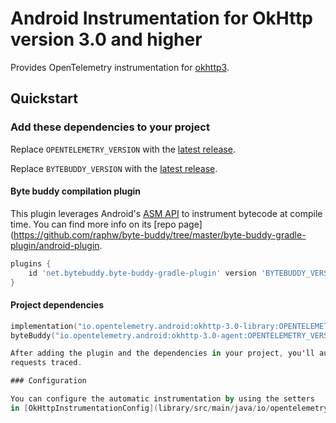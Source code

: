 # Android Instrumentation for OkHttp version 3.0 and higher

Provides OpenTelemetry instrumentation for [okhttp3](https://square.github.io/okhttp/).

## Quickstart

### Add these dependencies to your project

Replace `OPENTELEMETRY_VERSION` with the [latest
release](https://search.maven.org/search?q=g:io.opentelemetry.instrumentation%20AND%20a:opentelemetry-okhttp-3.0).

Replace `BYTEBUDDY_VERSION` with the [latest
release](https://search.maven.org/search?q=g:net.bytebuddy%20AND%20a:byte-buddy).

#### Byte buddy compilation plugin

This plugin leverages
Android's [ASM API](https://developer.android.com/reference/tools/gradle-api/8.0/com/android/build/api/instrumentation/AsmClassVisitorFactory)
to instrument bytecode at compile time. You can find more info on
its [repo page](https://github.com/raphw/byte-buddy/tree/master/byte-buddy-gradle-plugin/android-plugin.

```groovy
plugins {
    id 'net.bytebuddy.byte-buddy-gradle-plugin' version 'BYTEBUDDY_VERSION'
}
```

#### Project dependencies

```kotlin
implementation("io.opentelemetry.android:okhttp-3.0-library:OPENTELEMETRY_VERSION")
byteBuddy("io.opentelemetry.android:okhttp-3.0-agent:OPENTELEMETRY_VERSION")

After adding the plugin and the dependencies in your project, you'll automatically get your OkHttp
requests traced.

### Configuration

You can configure the automatic instrumentation by using the setters
in [OkHttpInstrumentationConfig](library/src/main/java/io/opentelemetry/instrumentation/library/okhttp/v3_0/OkHttpInstrumentationConfig.java)).
